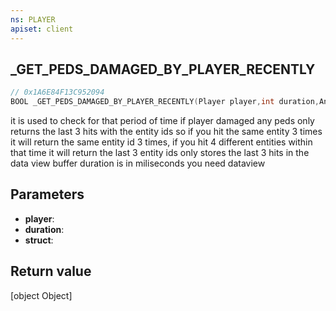 ```yaml
---
ns: PLAYER
apiset: client
---
```

## _GET_PEDS_DAMAGED_BY_PLAYER_RECENTLY

```c
// 0x1A6E84F13C952094
BOOL _GET_PEDS_DAMAGED_BY_PLAYER_RECENTLY(Player player,int duration,Any* struct);
```

it is used to check for that period of time if player damaged any peds only returns the last 3 hits with the entity ids so if you hit the same entity 3 times it will return the same entity id 3 times, if you hit 4 different entities within that time it will return the last 3 entity ids
 only stores the last 3 hits in the data view buffer
duration is in miliseconds
you need dataview

## Parameters
* **player**:
* **duration**:
* **struct**:

## Return value
[object Object]

